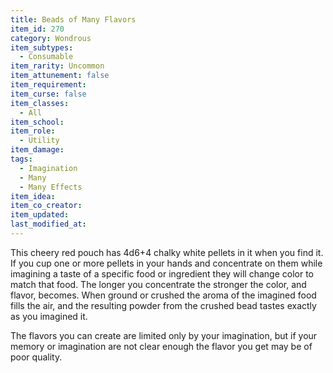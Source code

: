 ```yaml
---
title: Beads of Many Flavors
item_id: 270
category: Wondrous
item_subtypes: 
  - Consumable
item_rarity: Uncommon
item_attunement: false
item_requirement: 
item_curse: false
item_classes: 
  - All
item_school: 
item_role: 
  - Utility
item_damage: 
tags:
  - Imagination
  - Many
  - Many Effects
item_idea: 
item_co_creator: 
item_updated: 
last_modified_at: 
---
```


This cheery red pouch has 4d6+4 chalky white pellets in it when you find it. If you cup one or more pellets in your hands and concentrate on them while imagining a taste of a specific food or ingredient they will change color to match that food. The longer you concentrate the stronger the color, and flavor, becomes. When ground or crushed the aroma of the imagined food fills the air, and the resulting powder from the crushed bead tastes exactly as you imagined it. 

The flavors you can create are limited only by your imagination, but if your memory or imagination are not clear enough the flavor you get may be of poor quality.
